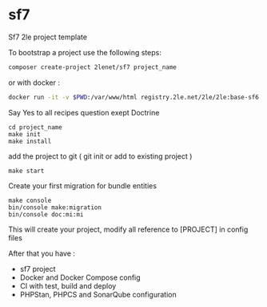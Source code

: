 # sf7
Sf7 2le project template

To bootstrap a project use the following steps:

```bash
composer create-project 2lenet/sf7 project_name
```

or with docker :
```bash
docker run -it -v $PWD:/var/www/html registry.2le.net/2le/2le:base-sf6 composer create-project 2lenet/sf7 project_name
```

Say Yes to all recipes question exept Doctrine


```
cd project_name
make init
make install
```
add the project to git ( git init or add to existing project )

```
make start
```

Create your first migration for bundle entities

```
make console
bin/console make:migration
bin/console doc:mi:mi
```


This will create your project, modify all reference to [PROJECT] in config files

After that you have :

* sf7 project
* Docker and Docker Compose config
* CI with test, build and deploy
* PHPStan, PHPCS and SonarQube configuration
